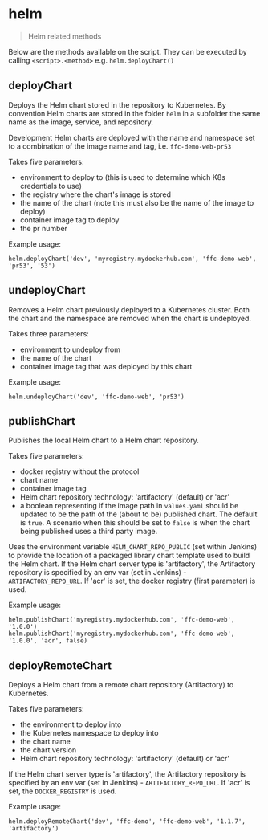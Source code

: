 # helm

> Helm related methods

Below are the methods available on the script. They can be executed by calling
`<script>.<method>` e.g. `helm.deployChart()`

## deployChart

Deploys the Helm chart stored in the repository to Kubernetes.
By convention Helm charts are stored in the folder `helm` in a subfolder the
same name as the image, service, and repository.

Development Helm charts are deployed with the name and namespace set to a
combination of the image name and tag, i.e. `ffc-demo-web-pr53`

Takes five parameters:
- environment to deploy to (this is used to determine which K8s credentials to
  use)
- the registry where the chart's image is stored
- the name of the chart (note this must also be the name of the image to deploy)
- container image tag to deploy
- the pr number

Example usage:

```
helm.deployChart('dev', 'myregistry.mydockerhub.com', 'ffc-demo-web', 'pr53', '53')
```

## undeployChart

Removes a Helm chart previously deployed to a Kubernetes cluster.
Both the chart and the namespace are removed when the chart is undeployed.

Takes three parameters:
- environment to undeploy from
- the name of the chart
- container image tag that was deployed by this chart

Example usage:

```
helm.undeployChart('dev', 'ffc-demo-web', 'pr53')
```

## publishChart

Publishes the local Helm chart to a Helm chart repository.

Takes five parameters:
- docker registry without the protocol
- chart name
- container image tag
- Helm chart repository technology: 'artifactory' (default) or 'acr'
- a boolean representing if the image path in `values.yaml` should be updated
  to be the path of the (about to be) published chart. The default is `true`. A
  scenario when this should be set to `false` is when the chart being published
  uses a third party image.

Uses the environment variable `HELM_CHART_REPO_PUBLIC` (set within Jenkins)
to provide the location of a packaged library chart template used to build the
Helm chart. If the Helm chart server type is 'artifactory', the Artifactory
repository is specified by an env var (set in Jenkins) -
`ARTIFACTORY_REPO_URL`. If 'acr' is set, the docker registry (first parameter)
is used.

Example usage:

```
helm.publishChart('myregistry.mydockerhub.com', 'ffc-demo-web', '1.0.0')
helm.publishChart('myregistry.mydockerhub.com', 'ffc-demo-web', '1.0.0', 'acr', false)
```

## deployRemoteChart

Deploys a Helm chart from a remote chart repository (Artifactory) to Kubernetes.

Takes five parameters:
- the environment to deploy into
- the Kubernetes namespace to deploy into
- the chart name
- the chart version
- Helm chart repository technology: 'artifactory' (default) or 'acr'

If the Helm chart server type is 'artifactory', the Artifactory repository is
specified by an env var (set in Jenkins) - `ARTIFACTORY_REPO_URL`. If 'acr' is
set, the `DOCKER_REGISTRY` is used.

Example usage:

```
helm.deployRemoteChart('dev', 'ffc-demo', 'ffc-demo-web', '1.1.7',  'artifactory')
```
